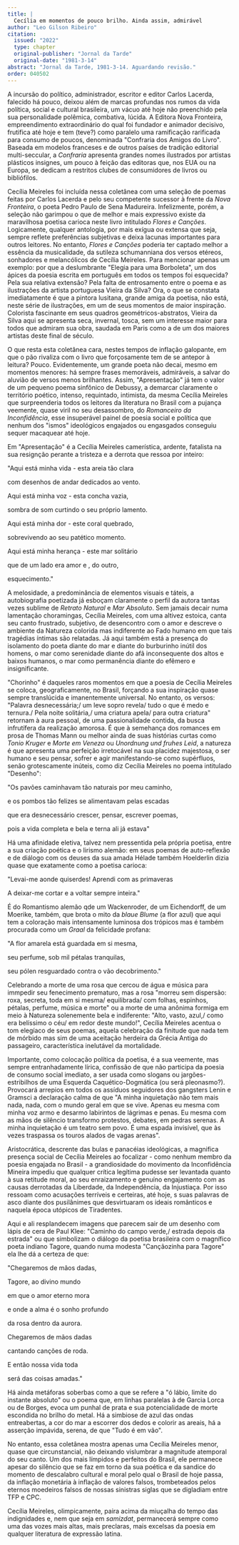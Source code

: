 ```yaml
---
title: |
  Cecília em momentos de pouco brilho. Ainda assim, admirável
author: "Leo Gilson Ribeiro"
citation:
  issued: "2022"
  type: chapter
  original-publisher: "Jornal da Tarde"
  original-date: "1981-3-14"
abstract: "Jornal da Tarde, 1981-3-14. Aguardando revisão."
order: 040502
---
```


A incursão do político, administrador, escritor e editor Carlos Lacerda, falecido há pouco, deixou além de marcas profundas nos rumos da vida política, social e cultural brasileira, um vácuo até hoje não preenchido pela sua personalidade polêmica, combativa, lúcida. A Editora Nova Fronteira, empreendimento extraordinário do qual foi fundador e animador decisivo, frutifica até hoje e tem (teve?) como paralelo uma ramificação rarificada para consumo de poucos, denominada "Confraria dos Amigos do Livro". Baseada em modelos franceses e de outros países de tradição editorial multi-seccular, a *Confraria* apresenta grandes nomes ilustrados por artistas plásticos insignes, um pouco à feição das editoras que, nos EUA ou na Europa, se dedicam a restritos clubes de consumidores de livros ou bibliófilos.

Cecília Meireles foi incluída nessa coletânea com uma seleção de poemas feitas por Carlos Lacerda e pelo seu competente sucessor à frente da *Nova Fronteira*, o poeta Pedro Paulo de Sena Madureira. Infelizmente, porém, a seleção não garimpou o que de melhor e mais expressivo existe da maravilhosa poetisa carioca neste livro intitulado *Flores e Canções*. Logicamente, qualquer antologia, por mais exígua ou extensa que seja, sempre reflete preferências subjetivas e deixa lacunas importantes para outros leitores. No entanto, *Flores e Canções* poderia ter captado melhor a essência da musicalidade, da sutileza schumanniana dos versos etéreos, sonhadores e melancólicos de Cecília Meireles. Para mencionar apenas um exemplo: por que a deslumbrante "Elegia para uma Borboleta", um dos ápices da poesia escrita em português em todos os tempos foi esquecida? Pela sua relativa extensão? Pela falta de entrosamento entre o poema e as ilustrações da artista portuguesa Vieira da Silva? Ora, o que se constata imediatamente é que a pintora lusitana, grande amiga da poetisa, não está, neste série de ilustrações, em um de seus momentos de maior inspiração. Colorista fascinante em seus quadros geométricos-abstratos, Vieira da Silva aqui se apresenta seca, invernal, tosca, sem um interesse maior para todos que admiram sua obra, saudada em Paris como a de um dos maiores artistas deste final de século.

O que resta esta coletânea cara, nestes tempos de inflação galopante, em que o pão rivaliza com o livro que forçosamente tem de se antepor à leitura? Pouco. Evidentemente, um grande poeta não decai, mesmo em momentos menores: há sempre frases memoráveis, admiráveis, a salvar do aluvião de versos menos brilhantes. Assim, "Apresentação" já tem o valor de um pequeno poema sinfônico de Debussy, a demarcar claramente o território poético, intenso, requintado, intimista, da mesma Cecília Meireles que surpreenderia todos os leitores da literatura no Brasil com a pujança veemente, quase viril no seu desassombro, do *Romanceiro da Inconfidência*, esse insuperável painel de poesia social e política que nenhum dos "ismos" ideológicos engajados ou engasgados conseguiu sequer macaquear até hoje.

Em "Apresentação" é a Cecília Meireles camerística, ardente, fatalista na sua resignção perante a tristeza e a derrota que ressoa por inteiro:

"Aqui está minha vida - esta areia tão clara

com desenhos de andar dedicados ao vento.

Aqui está minha voz - esta concha vazia,

sombra de som curtindo o seu próprio lamento.

Aqui está minha dor - este coral quebrado,

sobrevivendo ao seu patético momento.

Aqui está minha herança - este mar solitário

que de um lado era amor e , do outro,

esquecimento."

A melosidade, a predominância de elementos visuais e táteis, a autobiografia poetizada já esboçam claramente o perfil da autora tantas vezes sublime de *Retrato Natural* e *Mar Absoluto*. Sem jamais decair numa lamentação choramingas, Cecília Meireles, com uma altivez estoica, canta seu canto frustrado, subjetivo, de desencontro com o amor e descreve o ambiente da Natureza colorida mas indiferente ao Fado humano em que tais tragédias íntimas são relatadas. Já aqui também está a presença do isolamento do poeta diante do mar e diante do burburinho inútil dos homens, o mar como serenidade diante do afã inconsequente dos altos e baixos humanos, o mar como permanência diante do efêmero e insignificante.

"Chorinho" é daqueles raros momentos em que a poesia de Cecília Meireles se coloca, geograficamente, no Brasil, forçando a sua inspiração quase sempre translúcida e imanentemente universal. No entanto, os versos: "Palavra desnecessária;/ um leve sopro revela/ tudo o que é medo e ternura./ Pela noite solitária,/ uma criatura apela/ para outra criatura" retornam à aura pessoal, de uma passionalidade contida, da busca infrutífera da realização amorosa. É que à semehança dos romances em prosa de Thomas Mann ou melhor ainda de suas histórias curtas como *Tonio Kruger* e *Morte em Veneza* ou *Unordnung und fruhes Leid*, a natureza é que apresenta uma perfeição irretocável na sua placidez majestosa, o ser humano e seu pensar, sofrer e agir manifestando-se como supérfluos, senão grotescamente inúteis, como diz Cecília Meireles no poema intitulado "Desenho":

"Os pavões caminhavam tão naturais por meu caminho,

e os pombos tão felizes se alimentavam pelas escadas

que era desnecessário crescer, pensar, escrever poemas,

pois a vida completa e bela e terna ali já estava"

Há uma afinidade eletiva, talvez nem pressentida pela própria poetisa, entre a sua criação poética e o lirismo alemão: em seus poemas de auto-reflexão e de diálogo com os deuses da sua amada Hélade também Hoelderlin dizia quase que exatamente como a poetisa carioca:

"Levai-me aonde quiserdes! Aprendi com as primaveras

A deixar-me cortar e a voltar sempre inteira."

É do Romantismo alemão qde um Wackenroder, de um Eichendorff, de um Moerike, também, que brota o mito da *blaue Blume* (a flor azul) que aqui tem a coloração mais intensamente luminosa dos trópicos mas é também procurada como um *Graal* da felicidade profana:

"A flor amarela está guardada em si mesma,

seu perfume, sob mil pétalas tranquilas,

seu pólen resguardado contra o vão decobrimento."

Celebrando a morte de uma rosa que cercou de água e música para immpedir seu fenecimento prematuro, mas a rosa "morreu sem dispersão: roxa, secreta, toda em si mesma/ equilibrada/ com folhas, espinhos, pétalas, perfume, música e morte" ou a morte de uma anônima formiga em meio à Natureza solenemente bela e indiferente: "Alto, vasto, azul,/ como era belíssimo o céu/ em redor deste mundo!", Cecília Meireles acentua o tom elegíaco de seus poemas, aquela celebração da finitude que nada tem de mórbido mas sim de uma aceitação herdeira da Grécia Antiga do passageiro, característica inelutável da mortalidade.

Importante, como colocação política da poetisa, é a sua veemente, mas sempre entranhadamente lírica, confissão de que não participa da poesia de consumo social imediato, a ser usada como slogans ou jargões-estribilhos de uma Esquerda Caquético-Dogmática (ou será pleonasmo?). Provocará arrepios em todos os assíduos seguidores dos gangsters Lenin e Gramsci a declaração calma de que "A minha inquietação não tem mais nada, nada, com o mundo geral em que se vive. Apenas eu mesma com minha voz armo e desarmo labirintos de lágrimas e penas. Eu mesma com as mãos de silêncio transformo protestos, debates, em pedras serenas. A minha inquietação é um teatro sem povo. É uma espada invisível, que às vezes traspassa os touros alados de vagas arenas".

Aristocrática, descrente das bulas e panacéias ideológicas, a magnifica presença social de Cecília Meireles ao focalizar - como nenhum membro da poesia engajada no Brasil - a grandiosidade do movimento da Inconfidência Mineira impediu que qualquer crítica legítima pudesse ser levantada quanto à sua retitude moral, ao seu enraizamento e genuíno engajamento com as causas derrotadas da Liberdade, da Independência, da Injustiaça. Por isso ressoam como acusações terríveis e certeiras, até hoje, s suas palavras de asco diante dos pusilânimes que desvirtuaram os ideais românticos e naquela época utópicos de Tiradentes.

Aqui e ali resplandecem imagens que parecem sair de um desenho com lápis de cera de Paul Klee: "Caminho do campo verde,/ estrada depois da estrada" ou que simbolizam o diálogo da poetisa brasileira com o magnífico poeta indiano Tagore, quando numa modesta "Cançãozinha para Tagore" ela lhe dá a certeza de que:

"Chegaremos de mãos dadas,

Tagore, ao divino mundo

em que o amor eterno mora

e onde a alma é o sonho profundo

da rosa dentro da aurora.

Chegaremos de mãos dadas

cantando canções de roda.

E então nossa vida toda

será das coisas amadas."

Há ainda metáforas soberbas como a que se refere a "ó lábio, limite do instante absoluto" ou o poema que, em linhas paralelas à de Garcia Lorca ou de Borges, evoca um punhal de prata e sua potencialidade de morte escondida no brilho do metal. Há a simbiose de azul das ondas entreabertas, a cor do mar a escorrer dos dedos e colorir as areais, há a asserção impávida, serena, de que "Tudo é em vão".

No entanto, essa coletânea mostra apenas uma Cecília Meireles menor, quase que circunstancial, não deixando vislumbrar a magnitude atemporal do seu canto. Um dos mais límpidos e perfeitos do Brasil, ele permanece apesar do silêncio que se faz em torno da sua poética e da sandice do momento de descalabro cultural e moral pelo qual o Brasil de hoje passa, da inflação monetária à inflação de valores falsos, trombeteados pelos eternos moedeiros falsos de nossas sinistras siglas que se digladiam entre TFP e CPC.

Cecília Meireles, olimpicamente, paira acima da miuçalha do tempo das indignidades e, nem que seja em *samizdat*, permanecerá sempre como uma das vozes mais altas, mais preclaras, mais excelsas da poesia em qualquer literatura de expressão latina.



